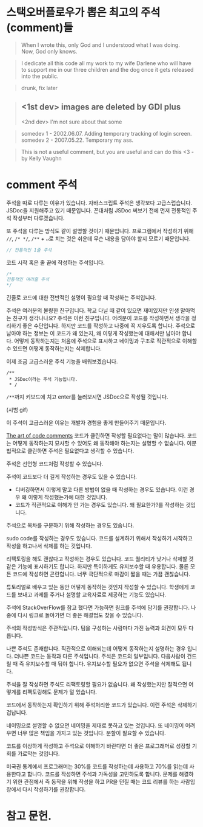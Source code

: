 # 스택오버플로우가 뽑은 최고의 주석(comment)들

> When I wrote this, only God and I understood what I was doing.\
> Now, God only knows.


> I dedicate all this code all my work to my wife Darlene who will have to support me in our three children and the dog once it gets released into the public.


> drunk, fix later


> <1st dev> images are deleted by GDI plus
> -----------------------
> <2nd dev> I'm not sure about that some


> somedev 1 - 2002.06.07. Adding temporary tracking of login screen.
> somedev 2 - 2007.05.22. Temporary my ass.


> This is not a useful comment, but you are useful and can do this <3
> -by Kelly Vaughn


# comment 주석

주석을 따로 다루는 이유가 있습니다. 자바스크립트 주석은 생각보다 고급스럽습니다. JSDoc을 지원해주고 있기 때문입니다. 꼰대처럼 JSDoc 써보기 전에 먼저 전통적인 주석 작성부터 다루겠습니다.

또 주석을 다루는 방식도 같이 설명할 것이기 때문입니다. 프로그램에서 작성하기 위해 `//`, `/* */`, `/**` + `↵`로 치는 것은 쉬운데 무슨 내용을 담아야 할지 모르기 때문입니다.

```JavaScript
// 전통적인 1줄 주석
```

코드 시작 혹은 줄 끝에 작성하는 주석입니다.

```JavaScript
/*
전통적인 여러줄 주석
*/ 
```

긴줄로 코드에 대한 전반적인 설명이 필요할 때 작성하는 주석입니다.

주석은 여러분의 불량한 친구입니다. 학교 다닐 때 같이 있으면 재미있지만 인생 말아먹는 친구가 생각나나요? 주석은 이런 친구입니다. 어려분이 코드를 작성하면서 생각을 정리하기 좋은 수단입니다. 하지만 코드를 작성하고 나중에 꼭 지우도록 합니다. 주석으로 남아야 하는 정보는 이 코드가 왜 있는지, 왜 이렇게 작성했는에 대해서만 남아야 합니다. 어떻게 동작하는지는 처음에 주석으로 표시하고 네이밍과 구조로 직관적으로 이해할 수 있드면 어떻게 동작하는지는 삭제합니다.


이제 조금 고급스러운 주석 기능을 배워보겠습니다.

```JS
/**
 * JSDoc이라는 주석 기능입니다.
 * /
```

`/**`까지 키보드에 치고 enter를 눌러보시면 JSDoc으로 작성될 것입니다. 

(시범 gif)

이 주석이 고급스러운 이유는 개발자 경험을 좋게 만들어주기 때문입니다.


[The art of code comments](https://www.youtube.com/watch?v=yhF7OmuIILc)
코드가 클린하면 작성할 필요없다는 말이 많습니다. 
코드는 어떻게 동작하는지 묘사할 수 있어도 왜 동작해야 하는지는 설명할 수 없습니다.
이분법적으로 클린하면 주석은 필요없다고 생각할 수 있습니다.

주석은 선언형 코드처럼 작성할 수 있습니다.

주석이 코드보다 더 길게 작성하는 경우도 있을 수 있습니다. 
- 디버깅하면서 이렇게 말고 다른 방법이 없을 때 작성하는 경우도 있습니다. 이런 경우 왜 이렇게 작성했는가에 대한 것입니다.
- 코드가 직관적으로 이해가 안 가는 경우도 있습니다. 왜 필요한가?를 작성하는 것입니다. 

주석으로 목차를 구분하기 위해 작성하는 경우도 있습니다. 

sudo code를 작성하는 경우도 있습니다. 코드를 설계하기 위해서 작성하기 시작하고 작성을 하고나서 삭제를 하는 것입니다.

리팩토링을 해도 괜찮다고 작성하는 경우도 있습니다. 코드 퀄리티가 낮거나 삭제할 것 같은 기능에 표시하기도 합니다. 하지만 특이하게도 유지보수할 때 유용합니다. 물론 모든 코드에 작성하면 곤란합니다. 너무 극단적으로 마감이 짧을 때는 가끔 괜찮습니다.

튜토리얼로 배우고 있는 동안 어떻게 동작하는 것인지 작성할 수 있습니다. 학생에게 코드를 보내고 과제를 주거나 설명할 교육자료로 제공하는 기능도 있습니다. 

주석에 StackOverFlow를 참고 했다면 가능하면 링크를 주석에 담기를 권장합니다. 나중에 다시 링크로 돌아가면 더 좋은 해결법도 찾을 수 있습니다.

주석의 작성방식은 주관적입니다.
팀을 구성하는 사람마다 가진 능력과 의견이 모두 다릅니다. 


나쁜 주석도 존재합니다.
직관적으로 이해되는데 어떻게 동작하는지 설명하는 경우 입니다.
더나쁜 코드는 동작과 다른 주석입니다.
주석은 코드의 일부입니다. 다음사람이 건드릴 때 즉 유지보수할 때 둬야 합니다. 유지보수할 필요가 없으면 주석을 삭제해도 됩니다.

주석을 잘 작성하면 주석도 리팩토링할 필요가 없습니다. 왜 작성했는지만 잘적으면 어떻게를 리팩토링해도 문제가 덜 있습니다.

코드에서 동작하는지 확인하기 위해 주석처리한 코드가 있습니다. 이런 주석은 삭제하기 겁납니다. 

네이밍으로 설명할 수 없으면 네이밍을 제대로 못하고 있는 것입니다. 또 네이밍이 어려우면 너무 많은 책임을 가지고 있는 것입니다. 분할이 필요할 수 있습니다.

코드를 이상하게 작성하고 주석으로 이해하기 바란다면 더 좋은 프로그래머로 성장할 기회를 가로막는 것입니다. 

미국권 통계에서 프로그래머는 30%를 코드를 작성하는데 사용하고 70%를 읽는데 사용한다고 합니다. 코드를 작성하면 주석과 가독성을 고민하도록 합니다. 문제를 해결하기 위한 관점에서 즉 동작을 위해 작성을 하고 PR을 던질 때는 코드 리뷰를 하는 사람입장에서 다시 작성하기를 권장합니다. 


# 참고 문헌.
